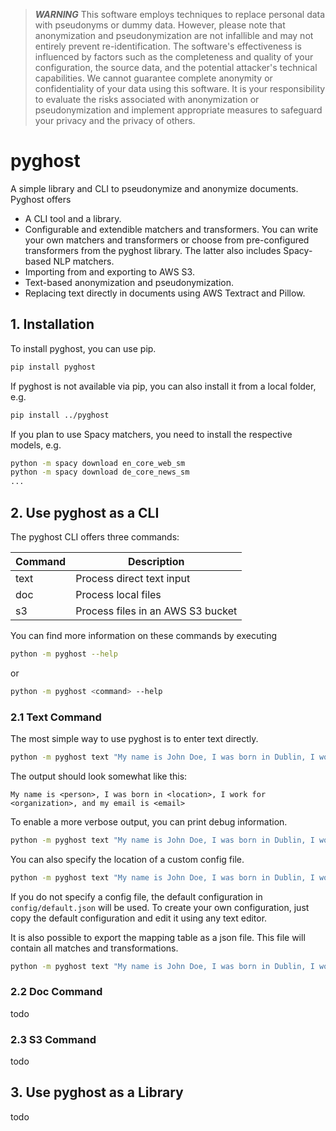 >  **_WARNING_** This software employs techniques to replace personal data with pseudonyms or dummy data. However, please note that anonymization and pseudonymization are not infallible and may not entirely prevent re-identification. The software's effectiveness is influenced by factors such as the completeness and quality of your configuration, the source data, and the potential attacker's technical capabilities. We cannot guarantee complete anonymity or confidentiality of your data using this software. It is your responsibility to evaluate the risks associated with anonymization or pseudonymization and implement appropriate measures to safeguard your privacy and the privacy of others.

# pyghost

A simple library and CLI to pseudonymize and anonymize documents. Pyghost offers

- A CLI tool and a library.
- Configurable and extendible matchers and transformers. You can write your own matchers and transformers or choose from pre-configured transformers from the pyghost library. The latter also includes Spacy-based NLP matchers.
- Importing from and exporting to AWS S3.
- Text-based anonymization and pseudonymization.
- Replacing text directly in documents using AWS Textract and Pillow.

## 1. Installation

To install pyghost, you can use pip.

```bash
pip install pyghost
```

If pyghost is not available via pip, you can also install it from a local folder, e.g.

```bash
pip install ../pyghost
```

If you plan to use Spacy matchers, you need to install the respective models, e.g.

```bash
python -m spacy download en_core_web_sm
python -m spacy download de_core_news_sm
...
```

## 2. Use pyghost as a CLI

The pyghost CLI offers three commands:

|Command|Description|
|-|-|
|text|Process direct text input|
|doc|Process local files|
|s3|Process files in an AWS S3 bucket|

You can find more information on these commands by executing

```bash
python -m pyghost --help
```

or 

```bash
python -m pyghost <command> --help
```

### 2.1 Text Command

The most simple way to use pyghost is to enter text directly.

```bash
python -m pyghost text "My name is John Doe, I was born in Dublin, I work for Allianz, and my email is john.doe@example.com"
```

The output should look somewhat like this:

```
My name is <person>, I was born in <location>, I work for <organization>, and my email is <email>
```

To enable a more verbose output, you can print debug information.

```bash
python -m pyghost text "My name is John Doe, I was born in Dublin, I work for Allianz, and my email is john.doe@example.com" --log DEBUG
```

You can also specify the location of a custom config file.

```bash
python -m pyghost text "My name is John Doe, I was born in Dublin, I work for Allianz, and my email is john.doe@example.com" --config config.json
```

If you do not specify a config file, the default configuration in ``config/default.json`` will be used. To create your own configuration, just copy the default configuration and edit it using any text editor.

It is also possible to export the mapping table as a json file. This file will contain all matches and transformations.

```bash
python -m pyghost text "My name is John Doe, I was born in Dublin, I work for Allianz, and my email is john.doe@example.com" --export output.json
```

### 2.2 Doc Command

todo

### 2.3 S3 Command

todo

## 3. Use pyghost as a Library

todo
